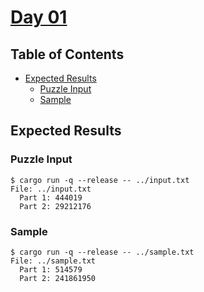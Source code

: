 # [Day 01](https://adventofcode.com/2020/day/1)

## Table of Contents

- [Expected Results](#expected-results)
  - [Puzzle Input](#puzzle-input)
  - [Sample](#sample)

## Expected Results

### Puzzle Input

```console
$ cargo run -q --release -- ../input.txt
File: ../input.txt
  Part 1: 444019
  Part 2: 29212176
```

### Sample

```console
$ cargo run -q --release -- ../sample.txt
File: ../sample.txt
  Part 1: 514579
  Part 2: 241861950
```
